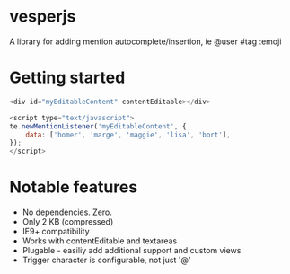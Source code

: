 # vesperjs
A library for adding mention autocomplete/insertion, ie @user #tag :emoji

# Getting started

```javascript
<div id="myEditableContent" contentEditable></div>

<script type="text/javascript">
te.newMentionListener('myEditableContent', {
	data: ['homer', 'marge', 'maggie', 'lisa', 'bort'],
});
</script>
```

# Notable features
- No dependencies. Zero.
- Only 2 KB (compressed)
- IE9+ compatibility
- Works with contentEditable and textareas
- Plugable - easiliy add additional support and custom views
- Trigger character is configurable, not just '@'